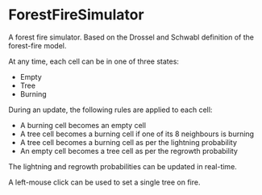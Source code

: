 # ForestFireSimulator
A forest fire simulator. Based on the Drossel and Schwabl definition of the forest-fire model.

At any time, each cell can be in one of three states:
* Empty
* Tree
* Burning

During an update, the following rules are applied to each cell:
* A burning cell becomes an empty cell
* A tree cell becomes a burning cell if one of its 8 neighbours is burning
* A tree cell becomes a burning cell as per the lightning probability
* An empty cell becomes a tree cell as per the regrowth probability

The lightning and regrowth probabilities can be updated in real-time.

A left-mouse click can be used to set a single tree on fire.


